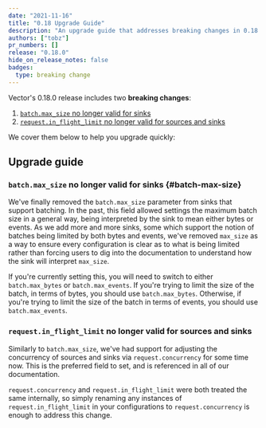 ```yaml
---
date: "2021-11-16"
title: "0.18 Upgrade Guide"
description: "An upgrade guide that addresses breaking changes in 0.18.0"
authors: ["tobz"]
pr_numbers: []
release: "0.18.0"
hide_on_release_notes: false
badges:
  type: breaking change
---
```


Vector's 0.18.0 release includes two **breaking changes**:

1. [`batch.max_size` no longer valid for sinks](#batch-max-size)
2. [`request.in_flight_limit` no longer valid for sources and sinks](#request-in-flight-limit)

We cover them below to help you upgrade quickly:

## Upgrade guide

### `batch.max_size` no longer valid for sinks {#batch-max-size}

We've finally removed the `batch.max_size` parameter from sinks that support batching.  In the past,
this field allowed settings the maximum batch size in a general way, being interpreted by the sink
to mean either bytes or events.  As we add more and more sinks, some which support the notion of
batches being limited by both bytes and events, we've removed `max_size` as a way to ensure every
configuration is clear as to what is being limited rather than forcing users to dig into the
documentation to understand how the sink will interpret `max_size`.

If you're currently setting this, you will need to switch to either `batch.max_bytes` or
`batch.max_events`.  If you're trying to limit the size of the batch, in terms of bytes, you should
use `batch.max_bytes`.  Otherwise, if you're trying to limit the size of the batch in terms of
events, you should use `batch.max_events`.

### `request.in_flight_limit` no longer valid for sources and sinks

Similarly to `batch.max_size`, we've had support for adjusting the concurrency of sources and sinks
via `request.concurrency` for some time now.  This is the preferred field to set, and is referenced
in all of our documentation.

`request.concurrency` and `request.in_flight_limit` were both treated the same internally, so simply
renaming any instances of `request.in_flight_limit` in your configurations to `request.concurrency`
is enough to address this change.
